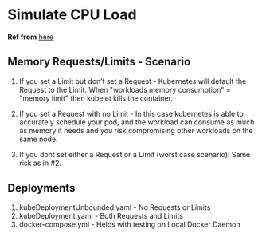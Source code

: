 # Simulate CPU Load

**Ref from** [here](https://github.com/derekwaynecarr/java-oom/blob/master/src/main/java/com/example/oom/Simulator.java)

## Memory Requests/Limits - Scenario
1. If you set a Limit but don’t set a Request - Kubernetes will default the Request to the Limit. When "workloads memory consumption" = "memory limit" then kubelet kills the container.

2. If you set a Request with no Limit - In this case kubernetes is able to accurately schedule your pod, and the workload can consume as much as memory it needs and you risk compromising other workloads on the same node. 

3. If you dont set either a Request or a Limit (worst case scenario): Same risk as in #2.

## Deployments
1. kubeDeploymentUnbounded.yaml - No Requests or Limits
2. kubeDeployment.yaml - Both Requests and Limits
3. docker-compose.yml - Helps with testing on Local Docker Daemon

